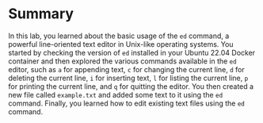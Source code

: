 # Summary

In this lab, you learned about the basic usage of the `ed` command, a powerful line-oriented text editor in Unix-like operating systems. You started by checking the version of `ed` installed in your Ubuntu 22.04 Docker container and then explored the various commands available in the `ed` editor, such as `a` for appending text, `c` for changing the current line, `d` for deleting the current line, `i` for inserting text, `l` for listing the current line, `p` for printing the current line, and `q` for quitting the editor. You then created a new file called `example.txt` and added some text to it using the `ed` command. Finally, you learned how to edit existing text files using the `ed` command.
